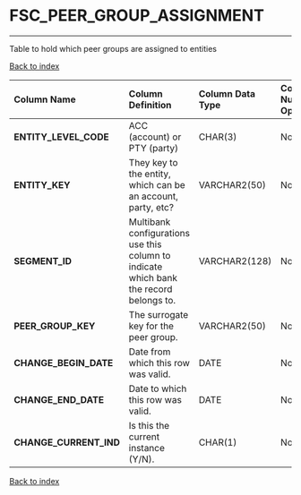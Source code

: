 # FSC_PEER_GROUP_ASSIGNMENT

---

Table to hold which peer groups are assigned to entities

[Back to index](./index.md)

| Column Name            | Column Definition                                                                      | Column Data Type   | Column Null Option   | PK   | FK   |
|:-----------------------|:---------------------------------------------------------------------------------------|:-------------------|:---------------------|:-----|:-----|
| **ENTITY_LEVEL_CODE**  | ACC (account) or PTY (party)                                                           | CHAR(3)            | Not Null             | Yes  | No   |
| **ENTITY_KEY**         | They key to the entity, which can be an account, party, etc?                           | VARCHAR2(50)       | Not Null             | Yes  | No   |
| **SEGMENT_ID**         | Multibank configurations use this column to indicate which bank the record belongs to. | VARCHAR2(128)      | Not Null             | Yes  | No   |
| **PEER_GROUP_KEY**     | The surrogate key for the peer group.                                                  | VARCHAR2(50)       | Not Null             | No   | Yes  |
| **CHANGE_BEGIN_DATE**  | Date from which this row was valid.                                                    | DATE               | Not Null             | Yes  | No   |
| **CHANGE_END_DATE**    | Date to which this row was valid\.                                                     | DATE               | Not Null             | No   | No   |
| **CHANGE_CURRENT_IND** | Is this the current instance (Y/N).                                                    | CHAR(1)            | Not Null             | No   | No   |

[Back to index](./index.md)